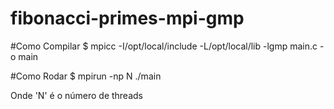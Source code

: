 fibonacci-primes-mpi-gmp
========================

#Como Compilar
$ mpicc -I/opt/local/include -L/opt/local/lib -lgmp main.c -o main

#Como Rodar
$ mpirun -np N ./main

Onde 'N' é o número de threads
